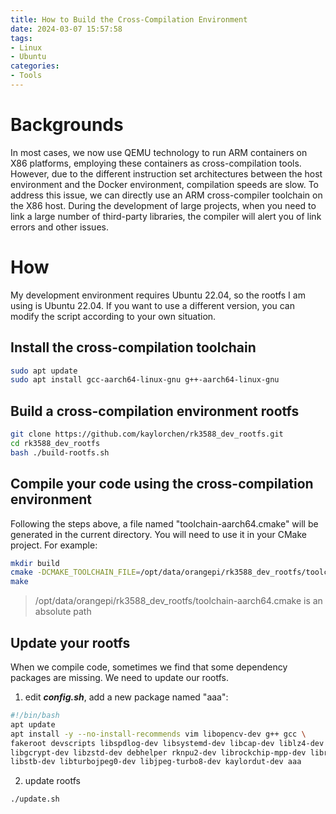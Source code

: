 ```yaml
---
title: How to Build the Cross-Compilation Environment
date: 2024-03-07 15:57:58
tags:
- Linux
- Ubuntu
categories:
- Tools
---
```


# Backgrounds

In most cases, we now use QEMU technology to run ARM containers on X86 platforms, employing these containers as cross-compilation tools. However, due to the different instruction set architectures between the host environment and the Docker environment, compilation speeds are slow. To address this issue, we can directly use an ARM cross-compiler toolchain on the X86 host. During the development of large projects, when you need to link a large number of third-party libraries, the compiler will alert you of link errors and other issues.

# How

My development environment requires Ubuntu 22.04, so the rootfs I am using is Ubuntu 22.04. If you want to use a different version, you can modify the script according to your own situation.

## Install the cross-compilation toolchain
```bash
sudo apt update
sudo apt install gcc-aarch64-linux-gnu g++-aarch64-linux-gnu
```

## Build a cross-compilation environment rootfs

```bash
git clone https://github.com/kaylorchen/rk3588_dev_rootfs.git
cd rk3588_dev_rootfs
bash ./build-rootfs.sh
```

## Compile your code using the cross-compilation environment
Following the steps above, a file named "toolchain-aarch64.cmake" will be generated in the current directory. You will need to use it in your CMake project.
For example:
```bash
mkdir build
cmake -DCMAKE_TOOLCHAIN_FILE=/opt/data/orangepi/rk3588_dev_rootfs/toolchain-aarch64.cmake -DCMAKE_EXPORT_COMPILE_COMMANDS=ON ..
make 
```
> /opt/data/orangepi/rk3588_dev_rootfs/toolchain-aarch64.cmake is an absolute path


## Update your rootfs
When we compile code, sometimes we find that some dependency packages are missing. We need to update our rootfs.  
1. edit ***_config.sh_***, add a new package named "aaa":
```bash
#!/bin/bash
apt update
apt install -y --no-install-recommends vim libopencv-dev g++ gcc \
fakeroot devscripts libspdlog-dev libsystemd-dev libcap-dev liblz4-dev \
libgcrypt-dev libzstd-dev debhelper rknpu2-dev librockchip-mpp-dev librga-dev \
libstb-dev libturbojpeg0-dev libjpeg-turbo8-dev kaylordut-dev aaa
```
2. update rootfs
```bash
./update.sh
```
